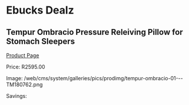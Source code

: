 
# Ebucks Dealz
## Tempur Ombracio Pressure Releiving Pillow for Stomach Sleepers
[Product Page](https://www.ebucks.com/web/shop/productSelected.do?prodId=1228150618&catId=704984344)

Price: R2595.00

Image: /web/cms/system/galleries/pics/prodimg/tempur-ombracio-01---TM180762.png

Savings: 


	